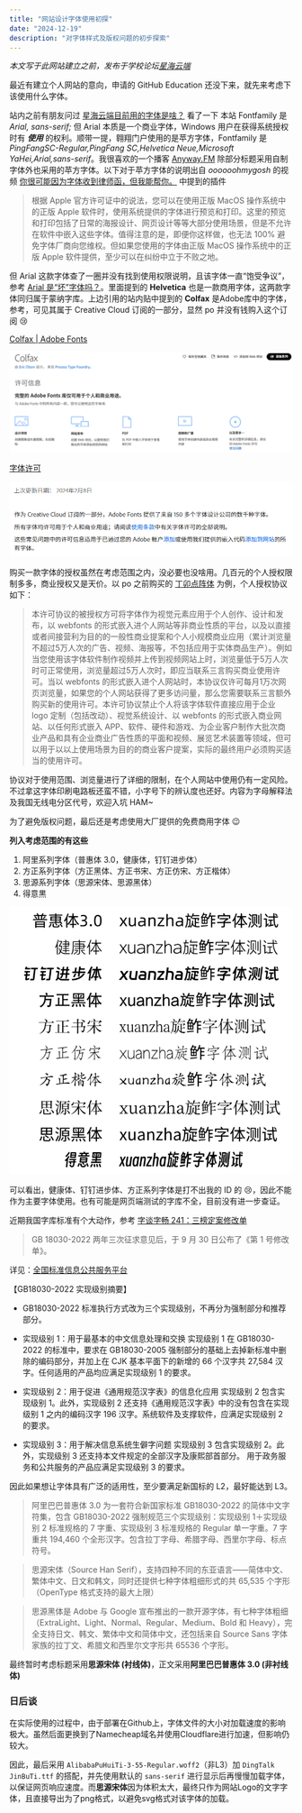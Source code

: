 ```yaml
---
title: "网站设计字体使用初探"
date: "2024-12-19"
description: "对字体样式及版权问题的初步探索"
---
```


*本文写于此网站建立之前，发布于学校论坛[星海云端](https://npu.moe/)* 

最近有建立个人网站的意向，申请的 GitHub Education 还没下来，就先来考虑下该使用什么字体。

站内之前有朋友问过 [星海云端目前用的字体是啥？](https://npu.moe/t/topic/1402) 看了一下 本站 Fontfamily 是 *Arial, sans-serif;* 但 Arial 本质是一个商业字体，Windows 用户在获得系统授权时有 ***使用*** 的权利。顺带一提，翱翔门户使用的是苹方字体，Fontfamily 是 *PingFangSC-Regular,PingFang SC,Helvetica Neue,Microsoft YaHei,Arial,sans-serif*。我很喜欢的一个播客 [Anyway.FM](https://anyway.fm/) 除部分标题采用自制字体外也采用的苹方字体。以下对于苹方字体的说明出自 *oooooohmygosh* 的视频 [你很可能因为字体收到律师函，但我能帮你。](https://www.bilibili.com/video/BV1sJ4m1L7iR/) 中提到的插件

> 根据 Apple 官方许可证中的说法，您可以在使用正版 MacOS 操作系统中的正版 Apple 软件时，使用系统提供的字体进行预览和打印。这里的预览和打印包括了日常的海报设计、网页设计等等大部分使用场景，但是不允许在软件中嵌入这些字体。值得注意的是，即便你这样做，也无法 100% 避免字体厂商向您维权。但如果您使用的字体由正版 MacOS 操作系统中的正版 Apple 软件提供，至少可以在纠纷中立于不败之地。

但 Arial 这款字体查了一圈并没有找到使用权限说明，且该字体一直“饱受争议”，参考 [Arial 是“坏”字体吗？](https://cn.monotype-asia.com/resources/article/differences-and-similarities-between-helvetica-and-arial)。里面提到的 **Helvetica** 也是一款商用字体，这两款字体同归属于蒙纳字库。上边引用的站内贴中提到的 **Colfax** 是Adobe库中的字体，参考，可见其属于 Creative Cloud 订阅的一部分，显然 po 并没有钱购入这个订阅 :cry:

 [Colfax | Adobe Fonts](https://fonts.adobe.com/fonts/colfax#licensing-section)	

![Colfax](https://raw.githubusercontent.com/xuanzhaNPU/boyang/main/images/%E5%AD%97%E4%BD%93%E6%B5%8B%E8%AF%95/Colfax.png)

[字体许可](https://helpx.adobe.com/cn/fonts/using/font-licensing.html)

![Adobe_fonts](https://raw.githubusercontent.com/xuanzhaNPU/boyang/main/images/%E5%AD%97%E4%BD%93%E6%B5%8B%E8%AF%95/Adobe_fonts.png)

购买一款字体的授权虽然在考虑范围之内，没必要也没啥用。几百元的个人授权限制多多，商业授权又是天价。以 po 之前购买的 [丁卯点阵体](https://3type.cn/fonts/dinkie_bitmap/) 为例，个人授权协议如下：

> 本许可协议的被授权方可将字体作为视觉元素应用于个人创作、设计和发布，以 webfonts 的形式嵌入进个人网站等非商业性质的平台，以及以直接或者间接营利为目的的一般性商业提案和个人小规模商业应用（累计浏览量不超过5万人次的广告、视频、海报等，不包括应用于实体商品生产）。例如当您使用该字体软件制作视频并上传到视频网站上时，浏览量低于5万人次时可正常使用，浏览量超过5万人次时，即应当联系三言购买商业使用许可。当以 webfonts 的形式嵌入进个人网站时，本协议仅许可每月1万次网页浏览量，如果您的个人网站获得了更多访问量，那么您需要联系三言额外购买新的使用许可。本许可协议禁止个人将该字体软件直接应用于企业 logo 定制（包括改动）、视觉系统设计、以 webfonts 的形式嵌入商业网站、以任何形式嵌入 APP、软件、硬件和游戏、为企业客户制作大批次商业产品和具有企业商业广告性质的平面和视频、展览艺术装置等领域，但可以用于以以上使用场景为目的的商业客户提案，实际的最终用户必须购买适当的使用许可。

协议对于使用范围、浏览量进行了详细的限制，在个人网站中使用仍有一定风险。不过拿这字体印刷电路板还蛮不错，小字号下的辨认度也还好。内容为字母解释法及我国无线电分区代号，欢迎入坑 HAM~

为了避免版权问题，最后还是考虑使用大厂提供的免费商用字体 :wink:

**列入考虑范围的有这些**

1. 阿里系列字体（普惠体 3.0，健康体，钉钉进步体）
2. 方正系列字体（方正黑体、方正书宋、方正仿宋、方正楷体）
3. 思源系列字体（思源宋体、思源黑体）
4. 得意黒

![字体测试](https://raw.githubusercontent.com/xuanzhaNPU/boyang/main/images/%E5%AD%97%E4%BD%93%E6%B5%8B%E8%AF%95/%E5%AD%97%E4%BD%93%E6%B5%8B%E8%AF%95.png)

可以看出，健康体、钉钉进步体、方正系列字体是打不出我的 ID 的 :cry:，因此不能作为主要字体使用。也有可能是网页端测试的字库不全，目前没有进一步查证。

近期我国字库标准有个大动作，参考 [字谈字畅 241：三榜定案修改单](https://www.thetype.com/typechat/ep-241/)

>GB 18030-2022 两年三次征求意见后，于 9 月 30 日公布了《第 1 号修改单》。

详见：[全国标准信息公共服务平台](https://std.samr.gov.cn/search/std?q=GB18030-2022)

【GB18030-2022 实现级别摘要】

* GB18030-2022 标准执行方式改为三个实现级别，不再分为强制部分和推荐部分。

* 实现级别 1：用于最基本的中文信息处理和交换
实现级别 1 在 GB18030-2022 的标准中，要求在 GB18030-2005 强制部分的基础上去掉新标准中删除的编码部分，并加上在 CJK 基本平面下的新增的 66 个汉字共 27,584 汉字。任何适用的产品均应满足实现级别 1 的要求。

* 实现级别 2：用于促进《通用规范汉字表》的信息化应用
实现级别 2 包含实现级别 1。此外，实现级别 2 还支持《通用规范汉字表》中的没有包含在实现级别 1 之内的编码汉字 196 汉字。系统软件及支撑软件，应满足实现级别 2 的要求。

* 实现级别 3：用于解决信息系统生僻字问题
实现级别 3 包含实现级别 2。此外，实现级别 3 还支持本文件规定的全部汉字及康熙部首部分。
用于政务服务和公共服务的产品应满足实现级别 3 的要求。

因此如果想让字体具有广泛的适用性，至少要满足新国标的 L2，最好能达到 L3。

> 阿里巴巴普惠体 3.0 为一套符合新国家标准 GB18030-2022 的简体中文字符集，包含 GB18030-2022 强制规范三个实现级别：实现级别 1＋实现级别 2 标准规格的 7 字重、实现级别 3 标准规格的 Regular 单一字重。7 字重共 194,460 个全形汉字。包含拉丁字母、希腊字母、西里尔字母、标点符号。

> 思源宋体（Source Han Serif），支持四种不同的东亚语言——简体中文、繁体中文、日文和韩文，同时还提供七种字体粗细形式的共 65,535 个字形（OpenType 格式支持的最大上限）

> 思源黑体是 Adobe 与 Google 宣布推出的一款开源字体，有七种字体粗细（ExtraLight、Light、Normal、Regular、Medium、Bold 和 Heavy），完全支持日文、韩文、繁体中文和简体中文，还包括来自 Source Sans 字体家族的拉丁文、希腊文和西里尔文字形共 65536 个字形。

最终暂时考虑标题采用**思源宋体 (衬线体)**，正文采用**阿里巴巴普惠体 3.0 (非衬线体)**

### 日后谈

在实际使用的过程中，由于部署在Github上，字体文件的大小对加载速度的影响极大。虽然后面更换到了Namecheap域名并使用Cloudflare进行加速，但影响仍较大。

因此，最后采用 `AlibabaPuHuiTi-3-55-Regular.woff2`（非L3）加 `DingTalk JinBuTi.ttf` 的搭配，并先使用默认的 `sans-serif` 进行显示后再慢慢加载字体，以保证网页响应速度。而**思源宋体**因为体积太大，最终只作为网站Logo的文字字体，且直接导出为了png格式，以避免svg格式对该字体的加载。

